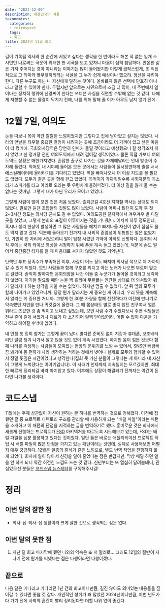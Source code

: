 ```yaml
---
date: "2024-12-09"
description: 대한민국의 겨울
taxonomies:
  categories:
  - retrospect
  tags:
  - 회고
title: 2024년 11월 회고
---
```

길이 기록될 역사의 한 순간에 서있고 싶다는 생각을 한 번이라도 해본 적 없는 일개 소시민인 나로써는 국운이 위태한 현 시국을 보고 있자니 마음이 심히 참담하다. 안온한 삶은 거저 주어지는 것이 아니라는 이야기는 많이 들어왔지만 이렇게 급작스럽게, 또 직접적으로 그 의미와 맞부딪히리라는 사실을 그 누가 쉽게 예상이나 했으랴. 정신을 차려야 한다. 다른 누구도 아닌 나 자신에게 말하는 것이다. 올바르지 않은 선택에 단호히 아니라고 말할 수 있어야 한다. 두렵지만 앞으로는 시민으로써 조금 더 많이, 내 주변에서 일어나는 정치적 행위에 신경써야 한다는 쓰디쓴 사실을 직면할 수밖에 없는 것 같다. 나에게 저항할 수 없는 물결이 닥치기 전에, 나를 위해 말해 줄 이가 아무도 남지 않기 전에.

# 12월 7일, 여의도
눈을 떠보니 목이 약간 칼칼한 느낌이었지만 그렇다고 집에 남아있고 싶지는 않았다. 나라의 앞날을 좌우할 중요한 결정이 내려지는 곳에 조금이라도 더 가까이 있고 싶은 마음이 더 컸기에. 국회의사당역은 당연히 인파가 몰릴 것이라고 예상했으니 갈 생각조차 하지 않았고 한 정거장 전인 여의도역에서 내려 걸어갈 생각이었다. 물론 직접 가보니 여의도역도 상황은 매한가지였다. 혼잡한 출구로 나가는 것을 자제해달라는 안내 방송이 수 차례 들렸다. 적어도 내 시야에 들어온 모든 곳에서는 사람들이 질서정연하게 줄을 서서 에스컬레이터에 올라타기를 기다리고 있었다. 역을 빠져나오니 더 이상 지도를 볼 필요도 없었다. 모두가 같은 곳을 향해 걷고 있었다. 목적지가 가까워질수록 사회자분의 목소리가 스피커를 타고 이리로 오라는 듯 우렁차게 울려퍼졌다. 더 이상 길을 잃게 둘 수는 없다는 것마냥. 그렇게 내가 아닌 우리가 모이고 있었다.

그렇게 사람이 많이 모인 것은 처음 보았다. 출퇴근길 4호선 지하철 역사는 상대도 되지 않았다. 말로만 듣던 조합들의 깃발도 많이 보았다. 사람이 어찌나 많던지 도착 후 첫 2~3시간 정도는 의사당 근처도 갈 수 없었다. 여의도공원 끝자락에서 겨우겨우 발 디딜 곳을 찾았고, 그렇게 본회의 표결이 이루어지는 것을 기다렸다. 어차피 하루 정도인데, 혹시나 생리 현상이 발생하면 그 많은 사람들을 헤치고 빠져나올 자신이 없어 점심도 물도 먹지 않고 갔다. 덕분에 돌아오기 전까지 내 사회적 존엄성이 위협받는 일은 없었지만, 가만히 한 자리에 서있으려니 발이 엄청 시렸던 기억이 아직도 선명하다. 본회의 시작 후에는 국회 라이브 영상을 시청하기 위해 폰을 계속 들고 있었는데, 덕분에 손도 얼어서 중간중간 타자를 칠 때 마음대로 쳐지지 않았던 것도 기억난다.

탄핵안 투표 정족수가 부족해진 이후, 사람이 어느 정도 빠지며 의사당 쪽으로 더 가까이 갈 수 있게 되었다. 모인 사람들과 함께 구호를 외치고 아는 노래가 나오면 부르며 앞으로 걸었다. 솔직히 말하자면 본회의장을 나간 이들 중 누군가가 돌아올 것이라고 생각하지 않았다. 자기들 필요할 때만 눈물 찍 흘리며 무릎꿇는 인간들 상대로 더 외쳐봤자 뭐가 달라지나 하는 생각을 지울 수는 없었다. 하지만 멈출 수 없었다. 앞 뒤 옆의 모두가 함께 나아가고 있었으니까. 당장 뭔가 달라지는 게 중요한 게 아니라, 우리 뜻을 계속해서 알리는 게 중요한 거니까. 그렇게 한 30분 가량을 함께 전진하다가 이전에 만나기로 약속했던 지인을 만나 귀갓길에 올랐다. 그 때 몸상태도 별로 좋지 않던 친구여서 얼른 뭐라도 뜨끈한 것 좀 먹이고 보내고 싶었는데, 모인 사람 수가 수였다보니 주변 식당들은 전부 줄이 길게 서있거나 재료가 다 소진되어 일찍 닫아있더라. 어쩔 수 없이 다음을 기약하고 헤어질 수밖에 없었다.

내 인생 첫 집회 참가는 그렇게 끝이 났다. 별다른 준비도 없이 지갑과 휴대폰, 보조배터리만 덜렁 챙겨 나가서 깔고 앉을 것도 없이 계속 서있었다. 하지만 몸이 힘든 것보다 함꼐 나라를 걱정하는 사람들이 모여있는 현장의 분위기를 느낄 수 있어서, SNS만 뻐끔뻐끔 봐가며 몸 편하게 나라 생각하는 척하는 것에서 벗어나 실제로 모두와 함께할 수 있어서 정말 뜻깊은 시간이었다고 생각한다(집회 못 가신 분들이 그렇다는 게 아니라 내 자신이 그렇게 느껴졌다는 이야기입니다). 이 사태가 언제까지 지속될지는 모르겠지만, 최대한 빠르게 정리되길 바라 마지않고 있다. 이후에도 상황이 해결되기 전까지는 여건이 된다면 나가볼 생각이다.

# 코드스냅
11월에는 주제 상관없이 자신이 원하는 글 하나를 번역하는 것으로 정해졌다. 이전에 접했던 글 중 프로젝트 디렉토리 구조를 관리할 때 사용하게 되는 "배럴 파일"이라는 패턴을 소개하고 이 패턴의 단점을 지적하는 글을 번역하기로 했다. 흥미로운 것은 회사에서 새롭게 진행하는 프로젝트가 [FSD](https://feature-sliced.design/kr/) 아키텍처를 따르도록 시도해보고 있는데, FSD는 배럴 파일을 십분 활용하고 있다는 것이었다. 일단 들은 바로는 애플리케이션 프로젝트 작업 시 배럴 파일이 많은 단점을 가지고 있는 패턴이라는 것인데, 실제로 사용해보면 어떨지 매우 궁금하다. 12월은 일종의 휴식기 같은 느낌으로, 별도 번역 작업을 진행하지 않게 되었다. 회사에 일이 많아서 신경쓸 일이 줄었다는 점은 반갑지만, 막상 매달 하던 일을 안 하게 되니 약간 허전한 느낌도 드는 것 같다. 신년부터는 또 열심히 달려볼테니, 관심있으신 분들은 [코드스냅 뉴스레터](https://codesnapmag.hashnode.dev/newsletter)를 구독해주시길!

# 정리
## 이번 달의 잘한 점
- 회사-집-회사-집 생활이라 크게 잘한 것으로 생각되는 점은 없다.
## 이번 달의 못한 점
1. 지난 달 회고 마지막에 했던 나와의 약속은 또 저 멀리로... 그래도 12월의 절반이 지나기 전에 뭔가를 써냈다는 점은 다행이라면 다행이겠다.
## 끝으로
다음 달은 기다리고 기다리던 1년 간의 회고이니만큼, 길진 않아도 의미있는 내용들을 짚어갈 수 있다면 좋을 것 같다. 개인적인 성취가 꽤 많았던 2024년이니만큼, 이번 년도가 다 가기 전에 사회의 혼란이 빨리 정리된다면 더할 나위 없이 좋겠다. 